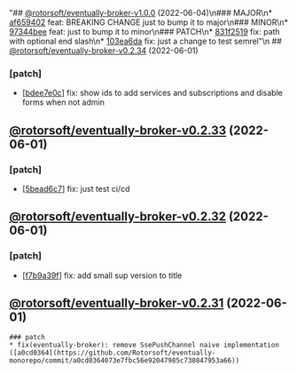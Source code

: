 "## [@rotorsoft/eventually-broker-v1.0.0](https://github.com/rotorsoft/eventually-monorepo/compare/@rotorsoft/eventually-broker-v0.2.34...@rotorsoft/eventually-broker-v1.0.0) (2022-06-04)\n### MAJOR\n* [af659402](https://github.com/rotorsoft/eventually-monorepo/commit/af659402b7115cdaf52d5df97e4635d577490249) feat: BREAKING CHANGE just to bump it to major\n### MINOR\n* [97344bee](https://github.com/rotorsoft/eventually-monorepo/commit/97344bee27866494d4a59aac4dfba66c5331073b) feat: just to bump it to minor\n### PATCH\n* [831f2519](https://github.com/rotorsoft/eventually-monorepo/commit/831f25199e28ca382d038fc27c3b83b312c6a15d) fix: path with optional end slash\n* [103ea6da](https://github.com/rotorsoft/eventually-monorepo/commit/103ea6da204c47f646853c2ab934481bf06b404a) fix: just a change to test semrel"\n ## [@rotorsoft/eventually-broker-v0.2.34](https://github.com/Rotorsoft/eventually-monorepo/compare/@rotorsoft/eventually-broker-v0.2.33...@rotorsoft/eventually-broker-v0.2.34) (2022-06-01)

### [patch]
* [[bdee7e0c](https://github.com/Rotorsoft/eventually-monorepo/commit/bdee7e0ce958e41759af367fcc448db9cc477d51)] fix: show ids to add services and subscriptions and disable forms when not admin
## [@rotorsoft/eventually-broker-v0.2.33](https://github.com/Rotorsoft/eventually-monorepo/compare/@rotorsoft/eventually-broker-v0.2.32...@rotorsoft/eventually-broker-v0.2.33) (2022-06-01)

### [patch]
* [[5bead6c7](https://github.com/Rotorsoft/eventually-monorepo/commit/5bead6c7f0663658196dbca2dcc7836621b766ee)] fix: just test ci/cd
## [@rotorsoft/eventually-broker-v0.2.32](https://github.com/Rotorsoft/eventually-monorepo/compare/@rotorsoft/eventually-broker-v0.2.31...@rotorsoft/eventually-broker-v0.2.32) (2022-06-01)

### [patch]
* [[f7b9a39f](https://github.com/Rotorsoft/eventually-monorepo/commit/f7b9a39f652a501de20199f949bf55cdbc197170)] fix: add small sup version to title
## [@rotorsoft/eventually-broker-v0.2.31](https://github.com/Rotorsoft/eventually-monorepo/compare/@rotorsoft/eventually-broker-v0.2.30...@rotorsoft/eventually-broker-v0.2.31) (2022-06-01)

    ### patch
    * fix(eventually-broker): remove SsePushChannel naive implementation ([a0cd0364](https://github.com/Rotorsoft/eventually-monorepo/commit/a0cd0364073e7fbc56e92047985c730847953a66))
